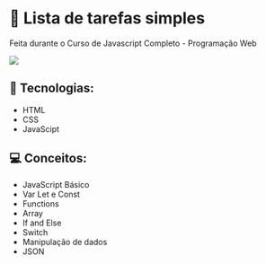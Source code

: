 # 🚀 Lista de tarefas simples

Feita durante o Curso de Javascript Completo - Programação Web

<img src="https://i.imgur.com/LAvwPz4.png" />

## 🔧 Tecnologias:
- HTML
- CSS
- JavaScipt

## 💻 Conceitos:

- JavaScript Básico 
- Var Let e Const
- Functions
- Array
- If and Else
- Switch
- Manipulação de dados
- JSON
